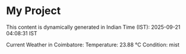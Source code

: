 # My Project

This content is dynamically generated in Indian Time (IST): 2025-09-21 04:08:31 IST


Current Weather in Coimbatore:
Temperature: 23.88 °C
Condition: mist
